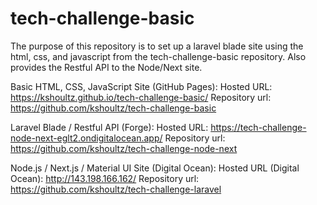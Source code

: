 # tech-challenge-basic

The purpose of this repository is to set up a laravel blade site using the html, css, and javascript from the tech-challenge-basic repository. Also provides the Restful API to the Node/Next site.

Basic HTML, CSS, JavaScript Site (GitHub Pages):
Hosted URL: <https://kshoultz.github.io/tech-challenge-basic/>
Repository url: <https://github.com/kshoultz/tech-challenge-basic>

Laravel Blade / Restful API (Forge):
Hosted URL: <https://tech-challenge-node-next-eglt2.ondigitalocean.app/>
Repository url: <https://github.com/kshoultz/tech-challenge-node-next>

Node.js / Next.js / Material UI Site (Digital Ocean):
Hosted URL (Digital Ocean): <http://143.198.166.162/>
Repository url: <https://github.com/kshoultz/tech-challenge-laravel>
